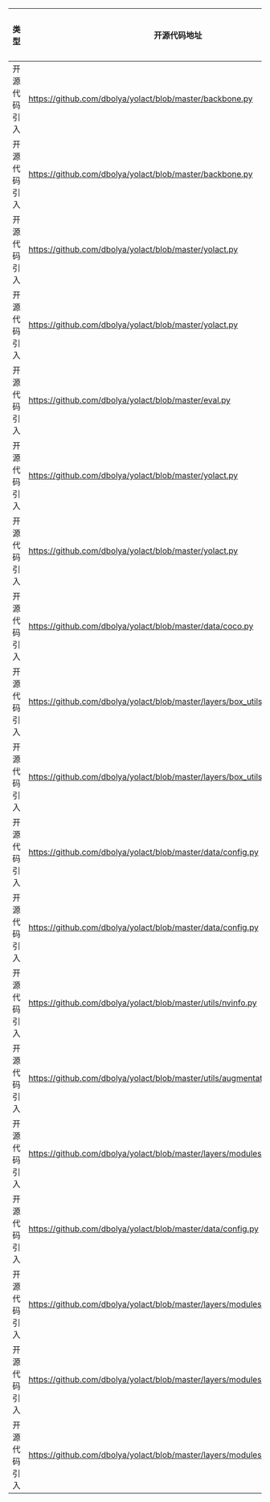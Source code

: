| 类型 | 开源代码地址 | 文件名 | 公网IP地址/公网URL地址/域名/邮箱地址 | 用途说明 |
| ---- | ------------ | ------ | ------------------------------------ | -------- |
| 开源代码引入 | https://github.com/dbolya/yolact/blob/master/backbone.py|YOLACT/backbone.py	| https://github.com/pjreddie/darknet/blob/680d3bde1924c8ee2d1c1dea54d3e56a05ca9a26/src/activations.h#L39 | 源码实现 |
| 开源代码引入 | https://github.com/dbolya/yolact/blob/master/backbone.py|YOLACT/backbone.py	| https://pjreddie.com/media/files/papers/YOLOv3.pdf | 参考论文地址 |
| 开源代码引入 | https://github.com/dbolya/yolact/blob/master/yolact.py|YOLACT/yolact.py	| https://github.com/pytorch/pytorch/issues/17108 | 模型相关说明 |
| 开源代码引入 | https://github.com/dbolya/yolact/blob/master/yolact.py|YOLACT/yolact.py	| https://arxiv.org/pdf/1701.06659.pdf | 参考论文地址 |
| 开源代码引入 | https://github.com/dbolya/yolact/blob/master/eval.py|YOLACT/eval.py	| https://stackoverflow.com/questions/664014/what-integer-hash-function-are-good-that-accepts-an-integer-hash-key | 模型相关说明 |
| 开源代码引入 | https://github.com/dbolya/yolact/blob/master/yolact.py|YOLACT/yolact.py	| https://arxiv.org/pdf/1612.03144.pdf | 参考论文地址 |
| 开源代码引入 | https://github.com/dbolya/yolact/blob/master/yolact.py|YOLACT/yolact.py	| https://discuss.pytorch.org/t/how-to-train-with-frozen-batchnorm/12106/8 | 模型相关说明 |
| 开源代码引入 | https://github.com/dbolya/yolact/blob/master/data/coco.py|YOLACT/data/coco.py	| http://mscoco.org/dataset/#detections-challenge2016 | 模型相关说明 |
| 开源代码引入 | https://github.com/dbolya/yolact/blob/master/layers/box_utils.py|YOLACT/layers/box_utils.py	| https://lmb.informatik.uni-freiburg.de/Publications/2018/UB18/paper-box2pix.pdf | 参考论文地址 |
| 开源代码引入 | https://github.com/dbolya/yolact/blob/master/layers/box_utils.py|YOLACT/layers/box_utils.py	| https://arxiv.org/pdf/1612.08242.pdf | 参考论文地址 |
| 开源代码引入 | https://github.com/dbolya/yolact/blob/master/data/config.py|YOLACT/data/config.py	| https://arxiv.org/pdf/1708.02002.pdf | 参考论文地址 |
| 开源代码引入 | https://github.com/dbolya/yolact/blob/master/data/config.py|YOLACT/data/config.py	| https://arxiv.org/abs/1903.00241 | 模型相关说明 |
| 开源代码引入 | https://github.com/dbolya/yolact/blob/master/utils/nvinfo.py|YOLACT/utils/nvinfo.py	| https://pypi.org/project/nvgpu/ | 模型相关说明 |
| 开源代码引入 | https://github.com/dbolya/yolact/blob/master/utils/augmentations.py|YOLACT/utils/augmentations.py	| https://github.com/amdegroot/ssd.pytorch/issues/68 | 模型相关说明 |
| 开源代码引入 | https://github.com/dbolya/yolact/blob/master/layers/modules/multibox_loss.py|YOLACT/layers/modules/multibox_loss.py	| https://arxiv.org/pdf/1512.02325.pdf | 参考论文地址 |
| 开源代码引入 | https://github.com/dbolya/yolact/blob/master/data/config.py|YOLACT/layers/modules/multibox_loss.py	| https://arxiv.org/pdf/1708.02002.pdf | 参考论文地址 |
| 开源代码引入 | https://github.com/dbolya/yolact/blob/master/layers/modules/multibox_loss.py|YOLACT/layers/modules/multibox_loss.py	| https://github.com/clcarwin/focal_loss_pytorch/blob/master/focalloss.py | 源码实现 |
| 开源代码引入 | https://github.com/dbolya/yolact/blob/master/layers/modules/multibox_loss.py|YOLACT/layers/modules/multibox_loss.py	| https://github.com/pytorch/pytorch/blob/master/modules/detectron/softmax_focal_loss_op.cu | 源码实现 |
| 开源代码引入 | https://github.com/dbolya/yolact/blob/master/layers/modules/multibox_loss.py|YOLACT/layers/modules/multibox_loss.py	| https://github.com/kuangliu/pytorch-retinanet/blob/master/utils.py | 源码实现 |